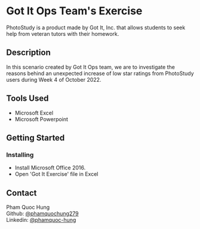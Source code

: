 # Got It Ops Team's Exercise

PhotoStudy is a product made by Got It, Inc. that allows students to seek help from veteran tutors with their homework.

## Description

In this scenario created by Got It Ops team, we are to investigate the reasons behind an unexpected increase of low star ratings from PhotoStudy users during Week 4 of October 2022.

## Tools Used

- Microsoft Excel
- Microsoft Powerpoint

## Getting Started

### Installing

- Install Microsoft Office 2016.
- Open 'Got It Exercise' file in Excel

## Contact

Pham Quoc Hung <br />
Github: [@phamquochung279](https://github.com/phamquochung279) <br />
Linkedin: [@phamquoc-hung](https://www.linkedin.com/in/pham-quochung/) <br />
